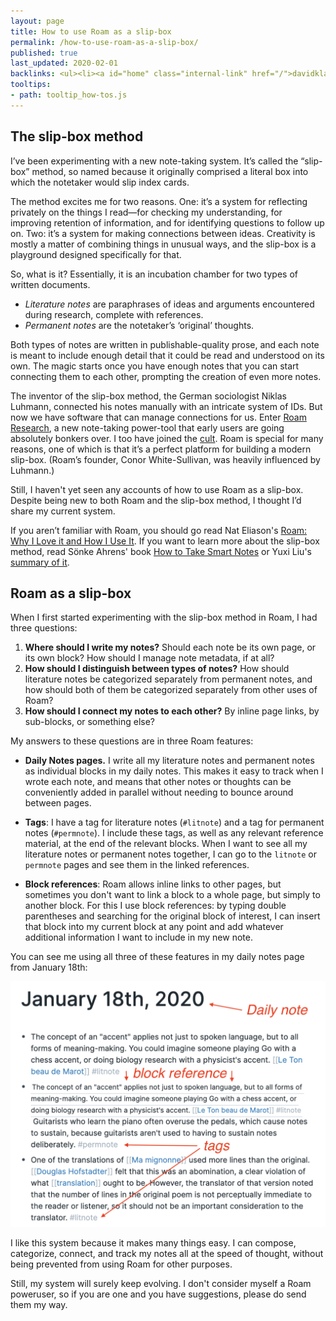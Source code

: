 ```yaml
---
layout: page
title: How to use Roam as a slip-box
permalink: /how-to-use-roam-as-a-slip-box/
published: true
last_updated: 2020-02-01
backlinks: <ul><li><a id="home" class="internal-link" href="/">davidklaing.com</a></li><li><a id="how-tos" class="internal-link" href="/how-tos/">How-tos</a></li></ul>
tooltips: 
- path: tooltip_how-tos.js
---
```


## The slip-box method

I’ve been experimenting with a new note-taking system. It’s called the “slip-box” method, so named because it originally comprised a literal box into which the notetaker would slip index cards.

The method excites me for two reasons. One: it’s a system for reflecting privately on the things I read—for checking my understanding, for improving retention of information, and for identifying questions to follow up on. Two: it’s a system for making connections between ideas. Creativity is mostly a matter of combining things in unusual ways, and the slip-box is a playground designed specifically for that.

So, what is it? Essentially, it is an incubation chamber for two types of written documents. 

* *Literature notes* are paraphrases of ideas and arguments encountered during research, complete with references.
* *Permanent notes* are the notetaker’s ‘original’ thoughts. 

Both types of notes are written in publishable-quality prose, and each note is meant to include enough detail that it could be read and understood on its own. The magic starts once you have enough notes that you can start connecting them to each other, prompting the creation of even more notes.

The inventor of the slip-box method, the German sociologist Niklas Luhmann, connected his notes manually with an intricate system of IDs. But now we have software that can manage connections for us. Enter [Roam Research](https://roamresearch.com/), a new note-taking power-tool that early users are going absolutely bonkers over. I too have joined the [cult](https://twitter.com/search?q=%23roamcult). Roam is special for many reasons, one of which is that it’s a perfect platform for building a modern slip-box. (Roam’s founder, Conor White-Sullivan, was heavily influenced by Luhmann.)

Still, I haven't yet seen any accounts of how to use Roam as a slip-box. Despite being new to both Roam and the slip-box method, I thought I’d share my current system.

If you aren’t familiar with Roam, you should go read Nat Eliason's [Roam: Why I Love it and How I Use It](https://www.nateliason.com/blog/roam). If you want to learn more about the slip-box method, read Sönke Ahrens' book [How to Take Smart Notes](https://www.goodreads.com/book/show/34507927-how-to-take-smart-notes) or Yuxi Liu's [summary of it](https://www.lesswrong.com/posts/T382CLwAjsy3fmecf/how-to-take-smart-notes-ahrens-2017).

## Roam as a slip-box

When I first started experimenting with the slip-box method in Roam, I had three questions:

1. **Where should I write my notes?** Should each note be its own page, or its own block? How should I manage note metadata, if at all?
2. **How should I distinguish between types of notes?** How should literature notes be categorized separately from permanent notes, and how should both of them be categorized separately from other uses of Roam?
3. **How should I connect my notes to each other?** By inline page links, by sub-blocks, or something else?

My answers to these questions are in three Roam features:

* **Daily Notes pages.** I write all my literature notes and permanent notes as individual blocks in my daily notes. This makes it easy to track when I wrote each note, and means that other notes or thoughts can be conveniently added in parallel without needing to bounce around between pages.

* **Tags**: I have a tag for literature notes (`#litnote`) and a tag for permanent notes (`#permnote`). I include these tags, as well as any relevant reference material, at the end of the relevant blocks. When I want to see all my literature notes or permanent notes together, I can go to the `litnote` or `permnote` pages and see them in the linked references.

* **Block references**: Roam allows inline links to other pages, but sometimes you don't want to link a block to a whole page, but simply to another block. For this I use block references: by typing double parentheses and searching for the original block of interest, I can insert that block into my current block at any point and add whatever additional information I want to include in my new note.

You can see me using all three of these features in my daily notes page from January 18th:

![](/assets/img/roam_slipbox/roam_daily_note.png)

I like this system because it makes many things easy. I can compose, categorize, connect, and track my notes all at the speed of thought, without being prevented from using Roam for other purposes.

Still, my system will surely keep evolving. I don't consider myself a Roam poweruser, so if you are one and you have suggestions, please do send them my way.